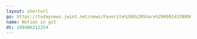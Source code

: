 ```yaml
---
layout: shorturl
go: https://todaynews.jwint.net/news/Favorite%20&%20Share%2049914338890b46ba9dbc206b349666d9
name: Notion in git
dt: 240406212254
---
```

